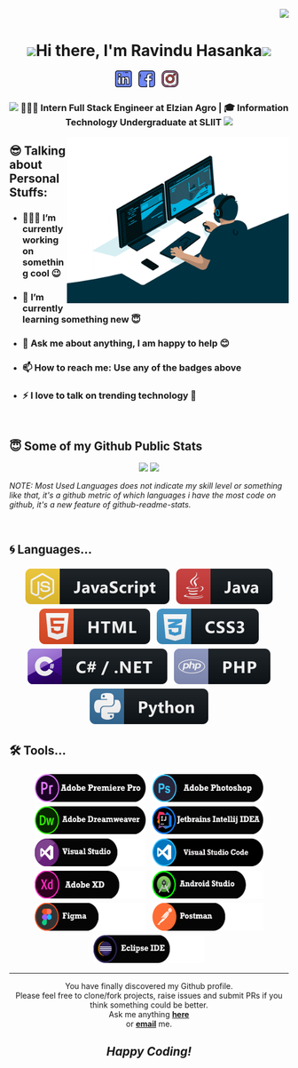 <div align="right">

![](https://visitor-badge.glitch.me/badge?page_id=RavinduHasanka.RavinduHasanka)

</div>
<div align="center">
   <h1><img src="https://emojis.slackmojis.com/emojis/images/1531849430/4246/blob-sunglasses.gif?1531849430" width="30"/>Hi there, I'm Ravindu Hasanka<img src="https://media.giphy.com/media/hvRJCLFzcasrR4ia7z/giphy.gif" width="30px"> </h1>
   
</div>

<p align='center'>
    <a href="https://www.linkedin.com/in/ravindu-hasanka-b630a1210/"><img height="30" src="assets/images/linkedin.png"></a>&nbsp;&nbsp;
    <a href="https://www.facebook.com/ravindu.hasanka.58/"><img height="30" src="assets/images/facebook.png"></a>&nbsp;&nbsp;
    <a href="https://www.instagram.com/ravindu_hasanka.97/"><img height="30" src="assets/images/instagram.png"></a>&nbsp;&nbsp;
 </p>

<div align="center">
<h3><img src="https://media.giphy.com/media/WUlplcMpOCEmTGBtBW/giphy.gif" width="35"> 👨🏽‍💻 Intern Full Stack Engineer at Elzian Agro | 🎓 Information Technology Undergraduate at SLIIT  <img src="https://media.giphy.com/media/WUlplcMpOCEmTGBtBW/giphy.gif" width="35"></h3>
</div>

<img align="right" height="300px" width="400px" alt="GIF" src="assets/images/giphy.gif" />


## 😎 Talking about Personal Stuffs:
- ### 👨🏽‍💻 I’m currently working on something cool 😉
- ### 🌱 I’m currently learning something new 😇
- ### 💬 Ask me about anything, I am happy to help 😊
- ### 📫 How to reach me: Use any of the badges above 
- ### ⚡ I love to talk on trending technology 📱
  
<br />

## 😇 Some of my Github Public Stats

</details>

<p align = "center">
  <img src = "https://github-readme-stats.vercel.app/api?username=RavinduHasanka&show_icons=true&theme=react&hide=issues,stars&count_private=true&include_all_commits=true_height=30">
  <img src = "https://github-readme-stats.vercel.app/api/top-langs/?username=RavinduHasanka&layout=compact&theme=react&langs_count=4">

  *NOTE: Most Used Languages does not indicate my skill level or something like that, it's a github metric of which languages i have the most code on github, it's a new feature of github-readme-stats.*
  
</p>

<br />

<!--## 🚀 Frameworks...

<p align="center">
  
 <!-- <img src="assets\badges\Frameworks\react.svg" alt="react" style="vertical-align:top; margin:4px">-->
 <!-- <img src="assets\badges\Frameworks\nodejs.svg" alt="nodejs" style="vertical-align:top; margin:4px">-->    
 <!-- <img src="assets\badges\Frameworks\bootstrap.svg" alt="bootstrap" style="vertical-align:top; margin:4px">
  <img src="assets\badges\Frameworks\angular.svg" alt="angularjs" style="vertical-align:top; margin:4px">-->
 <!-- <img src="assets\badges\Frameworks\flutter.svg" alt="flutter" style="vertical-align:top; margin:4px">-->

</p>

## 🌀 Languages...

<p align="center">
      <img src="assets\badges\Languages\js.svg" alt="js" style="vertical-align:top; margin:4px"> <!--JS -->
      <img src="assets\badges\Languages\java.svg" alt="java" style="vertical-align:top; margin:4px"> <!--JAVA-->
      <img src="assets\badges\Languages\html.svg" alt="html" style="vertical-align:top; margin:4px"> <!--HTML-->
      <img src="assets\badges\Languages\css3.svg" alt="css3" style="vertical-align:top; margin:4px"> <!--CSS-->
      <img src="assets\badges\Languages\csharp_dotnet.svg" alt="csharpdotnet" style="vertical-align:top; margin:4px"> <!--C#-->  
      <img src="assets\badges\Languages\php.svg" alt="php" style="vertical-align:top; margin:4px"> <!--PHP-->
      <img src="assets\badges\Languages\python.svg" alt="python" style="vertical-align:top; margin:4px"> <!--PYTHON-->

</p>

## 🛠 Tools...

<p align="center">
  
   <img src="assets\badges\Tools\premierepro.png" width="200" height="50" alt="premierepro" style="vertical-align:top; margin:4px">
   <img src="assets\badges\Tools\photoshop.png" width="200" height="50" alt="photoshop" style="vertical-align:top; margin:4px">
   <img src="assets\badges\Tools\dreamweaver.png" width="200" height="50" alt="dreamweaver" style="vertical-align:top; margin:4px">
   <img src="assets\badges\Tools\Intellij.png" width="200" height="50" alt="jetbrains_intellij" style="vertical-align:top; margin:4px">
   <img src="assets\badges\Tools\visualstudio.png" width="200" height="50" alt="visualstudio" style="vertical-align:top; margin:4px"> 
   <img src="assets\badges\Tools\visualcode.png" width="200" height="50" alt="postman" style="vertical-align:top; margin:4px">
   <img src="assets\badges\Tools\adobexd.png" width="200" height="50" alt="adobexd" style="vertical-align:top; margin:4px">
   <img src="assets\badges\Tools\androidstudio.png" width="200" height="50" alt="androidstudio" style="vertical-align:top; margin:4px">
   <img src="assets\badges\Tools\figma.png" width="200" height="50" alt="figma" style="vertical-align:top; margin:4px">
   <img src="assets\badges\Tools\postman.png" width="200" height="50" alt="postman" style="vertical-align:top; margin:4px">
   <img src="assets\badges\Tools\eclipse.png" width="200" height="50" alt="eclipse" style="vertical-align:top; margin:4px">
</p>

---

<div align="center">

You have finally discovered my Github profile. <br>
Please feel free to clone/fork projects, raise issues and submit PRs if you think something could be better. <br>
Ask me anything <a href="https://github.com/RavinduHasanka/RavinduHasanka/issues/new"><b>here</b></a><br>
or <a href="mailto:it19156798@my.sliit.lk.com"><b>email</b></a> me.

## <i>Happy Coding!</i>

</div>


